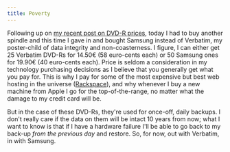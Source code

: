 ```yaml
---
title: Poverty
---
```


Following up on [my recent post on DVD-R prices](http://www.wincent.com/a/about/wincent/weblog/archives/2006/02/dvdr_prices.php), today I had to buy another spindle and this time I gave in and bought Samsung instead of Verbatim, my poster-child of data integrity and non-coasterness. I figure, I can either get 25 Verbatim DVD-Rs for 14.50€ (58 euro-cents each) or 50 Samsung ones for 19.90€ (40 euro-cents each). Price is seldom a consideration in my technology purchasing decisions as I believe that you generally get what you pay for. This is why I pay for some of the most expensive but best web hosting in the universe ([Rackspace](http://www.wincent.com/a/about/wincent/weblog/archives/2005/11/some_words_of_p.php)), and why whenever I buy a new machine from Apple I go for the top-of-the-range, no matter what the damage to my credit card will be.

But in the case of these DVD-Rs, they're used for once-off, daily backups. I don't really care if the data on them will be intact 10 years from now; what I want to know is that if I have a hardware failure I'll be able to go back to my back-up *from the previous day* and restore. So, for now, out with Verbatim, in with Samsung.
